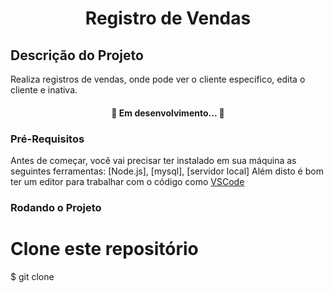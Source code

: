 <h1 align="center"> Registro de Vendas </h1>

## Descrição do Projeto
Realiza registros de vendas, onde pode ver o cliente específico, edita o cliente e inativa.

<h4 align="center"> 
	🚧  Em desenvolvimento...  🚧
</h4>

### Pré-Requisitos

Antes de começar, você vai precisar ter instalado em sua máquina as seguintes ferramentas:
[Node.js], [mysql], [servidor local] 
Além disto é bom ter um editor para trabalhar com o código como [VSCode](https://code.visualstudio.com/)

### Rodando o Projeto

# Clone este repositório
$ git clone
